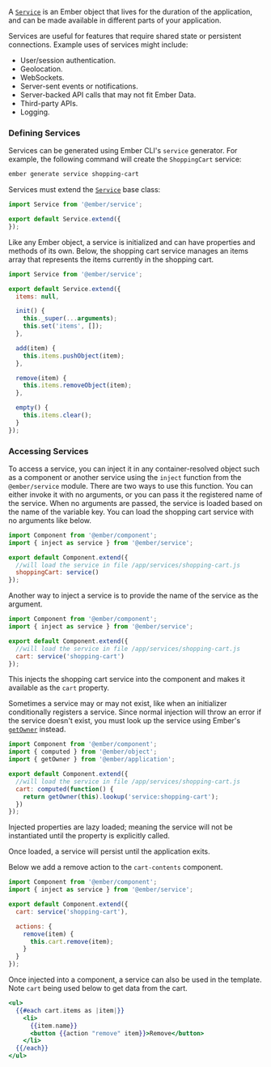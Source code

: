A [`Service`](https://api.emberjs.com/ember/3.3/classes/Service) is an Ember object that lives for the duration of the application, and can be made available in different parts of your application.

Services are useful for features that require shared state or persistent connections. Example uses of services might
include:

* User/session authentication.
* Geolocation.
* WebSockets.
* Server-sent events or notifications.
* Server-backed API calls that may not fit Ember Data.
* Third-party APIs.
* Logging.

### Defining Services

Services can be generated using Ember CLI's `service` generator.
For example, the following command will create the `ShoppingCart` service:

```bash
ember generate service shopping-cart
```

Services must extend the [`Service`](https://api.emberjs.com/ember/3.3/classes/Service) base class:

```javascript {data-filename=app/services/shopping-cart.js}
import Service from '@ember/service';

export default Service.extend({
});
```

Like any Ember object, a service is initialized and can have properties and methods of its own.
Below, the shopping cart service manages an items array that represents the items currently in the shopping cart.

```javascript {data-filename=app/services/shopping-cart.js}
import Service from '@ember/service';

export default Service.extend({
  items: null,

  init() {
    this._super(...arguments);
    this.set('items', []);
  },

  add(item) {
    this.items.pushObject(item);
  },

  remove(item) {
    this.items.removeObject(item);
  },

  empty() {
    this.items.clear();
  }
});
```

### Accessing Services

To access a service,
you can inject it in any container-resolved object such as a component or another service using the `inject` function from the `@ember/service` module.
There are two ways to use this function.
You can either invoke it with no arguments, or you can pass it the registered name of the service.
When no arguments are passed, the service is loaded based on the name of the variable key.
You can load the shopping cart service with no arguments like below.

```javascript {data-filename=app/components/cart-contents.js}
import Component from '@ember/component';
import { inject as service } from '@ember/service';

export default Component.extend({
  //will load the service in file /app/services/shopping-cart.js
  shoppingCart: service()
});
```

Another way to inject a service is to provide the name of the service as the argument.

```javascript {data-filename=app/components/cart-contents.js}
import Component from '@ember/component';
import { inject as service } from '@ember/service';

export default Component.extend({
  //will load the service in file /app/services/shopping-cart.js
  cart: service('shopping-cart')
});
```

This injects the shopping cart service into the component and makes it available as the `cart` property.

Sometimes a service may or may not exist, like when an initializer conditionally registers a service.
Since normal injection will throw an error if the service doesn't exist,
you must look up the service using Ember's [`getOwner`](https://api.emberjs.com/ember/3.3/classes/@ember%2Fapplication/methods/getOwner?anchor=getOwner) instead.

```javascript {data-filename=app/components/cart-contents.js}
import Component from '@ember/component';
import { computed } from '@ember/object';
import { getOwner } from '@ember/application';

export default Component.extend({
  //will load the service in file /app/services/shopping-cart.js
  cart: computed(function() {
    return getOwner(this).lookup('service:shopping-cart');
  })
});
```

Injected properties are lazy loaded; meaning the service will not be instantiated until the property is explicitly called.

Once loaded, a service will persist until the application exits.

Below we add a remove action to the `cart-contents` component.

```javascript {data-filename=app/components/cart-contents.js}
import Component from '@ember/component';
import { inject as service } from '@ember/service';

export default Component.extend({
  cart: service('shopping-cart'),

  actions: {
    remove(item) {
      this.cart.remove(item);
    }
  }
});
```
Once injected into a component, a service can also be used in the template.
Note `cart` being used below to get data from the cart.

```handlebars {data-filename=app/templates/components/cart-contents.hbs}
<ul>
  {{#each cart.items as |item|}}
    <li>
      {{item.name}}
      <button {{action "remove" item}}>Remove</button>
    </li>
  {{/each}}
</ul>
```

<!-- eof - needed for pages that end in a code block  -->
